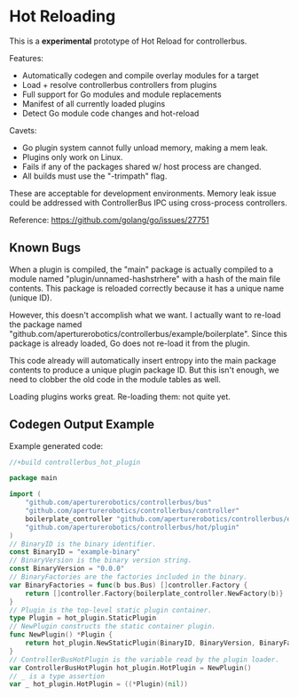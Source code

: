 # Hot Reloading

This is a **experimental** prototype of Hot Reload for controllerbus.

Features:

 - Automatically codegen and compile overlay modules for a target
 - Load + resolve controllerbus controllers from plugins
 - Full support for Go modules and module replacements
 - Manifest of all currently loaded plugins
 - Detect Go module code changes and hot-reload

Cavets:

 - Go plugin system cannot fully unload memory, making a mem leak.
 - Plugins only work on Linux.
 - Fails if any of the packages shared w/ host process are changed.
 - All builds must use the "-trimpath" flag.
 
These are acceptable for development environments. Memory leak issue could be
addressed with ControllerBus IPC using cross-process controllers.

Reference: https://github.com/golang/go/issues/27751

## Known Bugs

When a plugin is compiled, the "main" package is actually compiled to a module
named "plugin/unnamed-hashstrhere" with a hash of the main file contents. This
package is reloaded correctly because it has a unique name (unique ID).

However, this doesn't accomplish what we want. I actually want to re-load the
package named "github.com/aperturerobotics/controllerbus/example/boilerplate".
Since this package is already loaded, Go does not re-load it from the plugin.

This code already will automatically insert entropy into the main package
contents to produce a unique plugin package ID. But this isn't enough, we need
to clobber the old code in the module tables as well.

Loading plugins works great. Re-loading them: not quite yet.

## Codegen Output Example

Example generated code:

```go
//+build controllerbus_hot_plugin

package main

import (
	"github.com/aperturerobotics/controllerbus/bus"
	"github.com/aperturerobotics/controllerbus/controller"
	boilerplate_controller "github.com/aperturerobotics/controllerbus/example/boilerplate/controller"
	"github.com/aperturerobotics/controllerbus/hot/plugin"
)
// BinaryID is the binary identifier.
const BinaryID = "example-binary"
// BinaryVersion is the binary version string.
const BinaryVersion = "0.0.0"
// BinaryFactories are the factories included in the binary.
var BinaryFactories = func(b bus.Bus) []controller.Factory {
	return []controller.Factory{boilerplate_controller.NewFactory(b)}
}
// Plugin is the top-level static plugin container.
type Plugin = hot_plugin.StaticPlugin
// NewPlugin constructs the static container plugin.
func NewPlugin() *Plugin {
	return hot_plugin.NewStaticPlugin(BinaryID, BinaryVersion, BinaryFactories)
}
// ControllerBusHotPlugin is the variable read by the plugin loader.
var ControllerBusHotPlugin hot_plugin.HotPlugin = NewPlugin()
// _ is a type assertion
var _ hot_plugin.HotPlugin = ((*Plugin)(nil))
```
